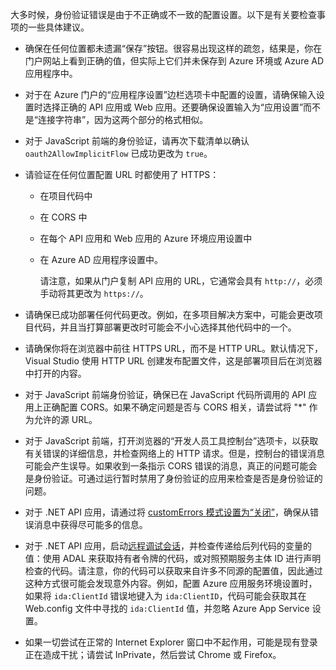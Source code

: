 大多时候，身份验证错误是由于不正确或不一致的配置设置。以下是有关要检查事项的一些具体建议。

* 确保在任何位置都未遗漏“保存”按钮。很容易出现这样的疏忽，结果是，你在门户网站上看到正确的值，但实际上它们并未保存到 Azure 环境或 Azure AD 应用程序中。
* 对于在 Azure 门户的“应用程序设置”边栏选项卡中配置的设置，请确保输入设置时选择正确的 API 应用或 Web 应用。还要确保设置输入为“应用设置”而不是“连接字符串”，因为这两个部分的格式相似。
* 对于 JavaScript 前端的身份验证，请再次下载清单以确认 `oauth2AllowImplicitFlow` 已成功更改为 `true`。
* 请验证在任何位置配置 URL 时都使用了 HTTPS：
  
  * 在项目代码中
  * 在 CORS 中
  * 在每个 API 应用和 Web 应用的 Azure 环境应用设置中
  * 在 Azure AD 应用程序设置中。
    
    请注意，如果从门户复制 API 应用的 URL，它通常会具有 `http://`，必须手动将其更改为 `https://`。
* 请确保已成功部署任何代码更改。例如，在多项目解决方案中，可能会更改项目代码，并且当打算部署更改时可能会不小心选择其他代码中的一个。
* 请确保你将在浏览器中前往 HTTPS URL，而不是 HTTP URL。默认情况下，Visual Studio 使用 HTTP URL 创建发布配置文件，这是部署项目后在浏览器中打开的内容。
* 对于 JavaScript 前端身份验证，确保已在 JavaScript 代码所调用的 API 应用上正确配置 CORS。如果不确定问题是否与 CORS 相关，请尝试将 "\*" 作为允许的源 URL。
* 对于 JavaScript 前端，打开浏览器的“开发人员工具控制台”选项卡，以获取有关错误的详细信息，并检查网络上的 HTTP 请求。但是，控制台的错误消息可能会产生误导。如果收到一条指示 CORS 错误的消息，真正的问题可能会是身份验证。可通过运行暂时禁用了身份验证的应用来检查是否是身份验证的问题。
* 对于 .NET API 应用，请通过将 [customErrors 模式设置为“关闭”](/documentation/articles/web-sites-dotnet-troubleshoot-visual-studio/#remoteview)，确保从错误消息中获得尽可能多的信息。
* 对于 .NET API 应用，启动[远程调试会话](/documentation/articles/web-sites-dotnet-troubleshoot-visual-studio/#remotedebug)，并检查传递给后列代码的变量的值：使用 ADAL 来获取持有者令牌的代码，或对照预期服务主体 ID 进行声明检查的代码。请注意，你的代码可以获取来自许多不同源的配置值，因此通过这种方式很可能会发现意外内容。例如，配置 Azure 应用服务环境设置时，如果将 `ida:ClientId` 错误地键入为 `ida:ClientID`，代码可能会获取其在 Web.config 文件中寻找的 `ida:ClientId` 值，并忽略 Azure App Service 设置。
* 如果一切尝试在正常的 Internet Explorer 窗口中不起作用，可能是现有登录正在造成干扰；请尝试 InPrivate，然后尝试 Chrome 或 Firefox。

<!---HONumber=Mooncake_1128_2016-->